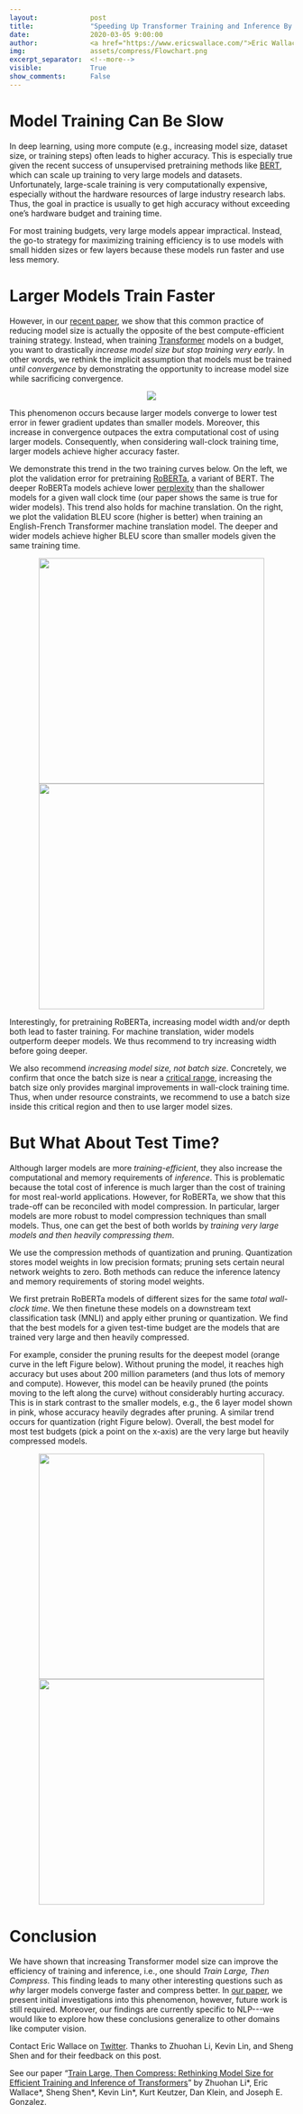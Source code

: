 ```yaml
---
layout:             post
title:              "Speeding Up Transformer Training and Inference By <i>Increasing</i> Model Size"
date:               2020-03-05 9:00:00
author:             <a href="https://www.ericswallace.com/">Eric Wallace</a>
img:                assets/compress/Flowchart.png
excerpt_separator:  <!--more-->
visible:            True
show_comments:      False
---
```


<meta name="twitter:title" content="Speeding Up Transformer Training By Increasing Model Size">
<meta name="twitter:card" content="summary_image">
<meta name="twitter:image" content="https://bair.berkeley.edu/static/blog/compress/Flowchart.png">

# Model Training Can Be Slow

In deep learning, using more compute (e.g., increasing model size, dataset
size, or training steps) often leads to higher accuracy. This is especially
true given the recent success of unsupervised pretraining methods like
[BERT][1], which can scale up training to very large models and datasets.
Unfortunately, large-scale training is very computationally expensive,
especially without the hardware resources of large industry research labs.
Thus, the goal in practice is usually to get high accuracy without exceeding
one’s hardware budget and training time.

For most training budgets, very large models appear impractical. Instead, the
go-to strategy for maximizing training efficiency is to use models with small
hidden sizes or few layers because these models run faster and use less memory.

<!--more-->

# Larger Models Train Faster

However, in our [recent paper][2], we show that this common practice of
reducing model size is actually the opposite of the best compute-efficient
training strategy. Instead, when training [Transformer][3] models on a budget,
you want to drastically *increase model size but stop training very early*. In
other words, we rethink the implicit assumption that models must be trained
*until convergence* by demonstrating the opportunity to increase model size
while sacrificing convergence.

<p style="text-align:center;">
<img src="https://bair.berkeley.edu/static/blog/compress/Flowchart.png">
<br />
<i>
</i>
</p>

This phenomenon occurs because larger models converge to lower test error in
fewer gradient updates than smaller models. Moreover, this increase in
convergence outpaces the extra computational cost of using larger models.
Consequently, when considering wall-clock training time, larger models achieve
higher accuracy faster.

We demonstrate this trend in the two training curves below. On the left, we
plot the validation error for pretraining [RoBERTa][4], a variant of BERT. The
deeper RoBERTa models achieve lower [perplexity][5] than the shallower models
for a given wall clock time (our paper shows the same is true for wider
models). This trend also holds for machine translation. On the right, we plot
the validation BLEU score (higher is better) when training an English-French
Transformer machine translation model. The deeper and wider models achieve
higher BLEU score than smaller models given the same training time.

<p style="text-align:center;">
<img src="https://bair.berkeley.edu/static/blog/compress/roberta_different_depths_wall_clock.png" width="400">
<img src="https://bair.berkeley.edu/static/blog/compress/machine_translation_wall_clock.png" width="400">
<br />
<i>
</i>
</p>

Interestingly, for pretraining RoBERTa, increasing model width and/or depth
both lead to faster training. For machine translation, wider models outperform
deeper models. We thus recommend to try increasing width before going deeper.

We also recommend *increasing model size, not batch size*. Concretely, we
confirm that once the batch size is near a [critical range][6], increasing the
batch size only provides marginal improvements in wall-clock training time.
Thus, when under resource constraints, we recommend to use a batch size inside
this critical region and then to use larger model sizes.

# But What About Test Time?

Although larger models are more *training-efficient*, they also increase the
computational and memory requirements of *inference*. This is problematic
because the total cost of inference is much larger than the cost of training
for most real-world applications. However, for RoBERTa, we show that this
trade-off can be reconciled with model compression. In particular, larger
models are more robust to model compression techniques than small models. Thus,
one can get the best of both worlds by *training very large models and then
heavily compressing them*.

We use the compression methods of quantization and pruning. Quantization stores
model weights in low precision formats; pruning sets certain neural network
weights to zero. Both methods can reduce the inference latency and memory
requirements of storing model weights.

We first pretrain RoBERTa models of different sizes for the same *total
wall-clock time*. We then finetune these models on a downstream text
classification task (MNLI) and apply either pruning or quantization. We find
that the best models for a given test-time budget are the models that are
trained very large and then heavily compressed.

For example, consider the pruning results for the deepest model (orange curve
in the left Figure below). Without pruning the model, it reaches high accuracy
but uses about 200 million parameters (and thus lots of memory and compute).
However, this model can be heavily pruned (the points moving to the left along
the curve) without considerably hurting accuracy. This is in stark contrast to
the smaller models, e.g., the 6 layer model shown in pink, whose accuracy
heavily degrades after pruning. A similar trend occurs for quantization (right
Figure below). Overall, the best model for most test budgets (pick a point on
the x-axis) are the very large but heavily compressed models.

<p style="text-align:center;">
<img src="https://bair.berkeley.edu/static/blog/compress/wc_match_pruning_depth_only_accuracy_memory_plot.png" width="400">
<img src="https://bair.berkeley.edu/static/blog/compress/wc_match_quantization_accuracy_memory_plot.png" width="400">
<br />
<i>
</i>
</p>

# Conclusion

We have shown that increasing Transformer model size can improve the efficiency
of training and inference, i.e., one should *Train Large, Then Compress*. This
finding leads to many other interesting questions such as *why* larger models
converge faster and compress better. In [our paper][2], we present initial
investigations into this phenomenon, however, future work is still required.
Moreover, our findings are currently specific to NLP---we would like to explore
how these conclusions generalize to other domains like computer vision.

Contact Eric Wallace on [Twitter][7]. Thanks to Zhuohan Li, Kevin Lin, and
Sheng Shen and for their feedback on this post.

See our paper “[Train Large, Then Compress: Rethinking Model Size for Efficient
Training and Inference of Transformers][2]” by Zhuohan Li\*, Eric Wallace\*,
Sheng Shen\*, Kevin Lin\*, Kurt Keutzer, Dan Klein, and Joseph E. Gonzalez.

[1]:https://arxiv.org/abs/1810.04805
[2]:https://arxiv.org/abs/2002.11794
[3]:https://arxiv.org/abs/1706.03762
[4]:https://arxiv.org/abs/1907.11692
[5]:https://en.wikipedia.org/wiki/Perplexity
[6]:https://arxiv.org/abs/1812.06162
[7]:https://twitter.com/Eric_Wallace_
